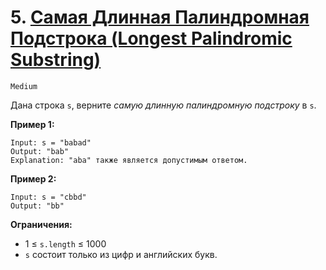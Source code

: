 # 5. [Самая Длинная Палиндромная Подстрока (Longest Palindromic Substring)](https://leetcode.com/problems/longest-palindromic-substring/description/)

`Medium`

Дана строка `s`, верните *самую длинную палиндромную подстроку* в `s`.

**Пример 1:**
```
Input: s = "babad"
Output: "bab"
Explanation: "aba" также является допустимым ответом.
```

**Пример 2:**
```
Input: s = "cbbd"
Output: "bb"
```

**Ограничения:**

*   1 ≤ `s.length` ≤ 1000
*   `s` состоит только из цифр и английских букв.